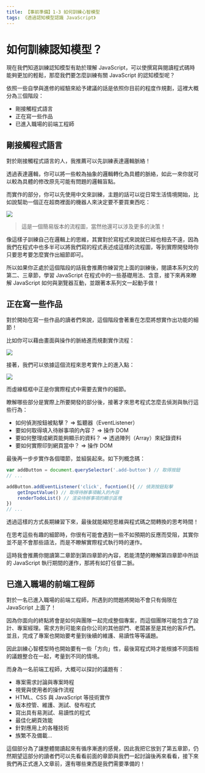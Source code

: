 ```yaml
---
title: 【事前準備】1-3 如何訓練心智模型
tags: 《透過認知模型認識 JavaScript》
---
```


# 如何訓練認知模型？

現在我們知道訓練認知模型有助於理解 JavaScript，可以使撰寫與閱讀程式碼時能夠更加的輕鬆，那麼我們要怎麼訓練有關 JavaScript 的認知模型呢？

依照一些自學與進修的經驗來給予建議的話是依照你目前的程度作規劃，這裡大概分為三個階段：
- 剛接觸程式語言
- 正在寫一些作品
- 已進入職場的前端工程師

## 剛接觸程式語言

對於剛接觸程式語言的人，我推薦可以先訓練表達邏輯脈絡！

透過表達邏輯，你可以將一些較為抽象的邏輯轉化為具體的脈絡，如此一來你就可以較為具體的修改原先可能有問題的邏輯盲點。

而實作的部分，你可以先使用中文來訓練，主題的話可以從日常生活情境開始，比如說幫助一個正在超商裡面的機器人來決定要不要買東西吃：

![](https://i.imgur.com/Q8jgo3M.png)
> 這是一個簡易版本的流程圖，當然他還可以涉及更多的決策！

像這樣子訓練自己在邏輯上的思維，其實對於寫程式來說就已經也相去不遠，因為我們在程式中也多半可以將我們寫的程式表述成這樣的流程圖，等到實際開發時你只要思考要怎麼實作出細節即可。

所以如果你正處於這個階段的話我會推薦你練習完上面的訓練後，閱讀本系列文的第二、三章節，學習 JavaScript 在程式中的一些基礎用法、含意，接下來再來瞭解 JavaScript 如何與瀏覽器互動，並跟著本系列文一起動手做！

## 正在寫一些作品

對於開始在寫一些作品的讀者們來說，這個階段會著重在怎麼將想實作出功能的細節！

比如你可以藉由畫面與操作的脈絡進而規劃實作流程：

![](https://i.imgur.com/fz5zUMS.png)

接著，我們可以依據這個流程來思考實作上的進入點：

![](https://i.imgur.com/g5zQQt7.png)

而虛線框框中正是你實際程式中需要去實作的細節。

瞭解哪些部分是實際上所要開發的部分後，接著才來思考程式怎麼去偵測與執行這些行為：
- 如何偵測按鈕被點擊？ => 監聽器（EventListener）
- 要如何取得填入待辦事項的內容？ => 操作 DOM
- 要如何整理成網頁能夠顯示的資料？ => 透過陣列（Array）來紀錄資料
- 要如何實際印到網頁當中？ => 操作 DOM

最後再一步步實作各個環節，並組裝起來。如下列概念碼：

```js
var addButton = document.querySelector('.add-button') // 取得按鈕
// ... 

addButton.addEventListener('click', fucntion(){ // 偵測按鈕點擊
    getInputValue() // 取得待辦事項輸入的內容
    renderTodoList() // 渲染待辦事項的顯示區塊
})
// ... 

```

透過這樣的方式長期練習下來，最後就能縮短思維與程式碼之間轉換的思考時間！

在思考這些有趣的細節時，你很有可能會遇到一些不如預期的反應而受阻，其實你並不是不會那些語法，而是不瞭解實際程式執行時的運作。

這時我會推薦你閱讀第二章節到第四章節的內容，若能清楚的瞭解第四章節中所談的 JavaScript 執行期間的運作，那將有如打任督二脈。

## 已進入職場的前端工程師

對於一名已進入職場的前端工程師，所遇到的問題將開始不會只有侷限在 JavaScript 上面了！

因為你面向的終點將會是如何與團隊一起完成整個專案，而這個團隊可能包含了設計、專案經理。需求方則可能來自你公司的其他部門、老闆甚至是其他的客戶們。並且，完成了專案也開始要考量到後續的維護、易讀性等等議題。

因此訓練心智模型時也開始要有一些「方向」性，最後寫程式時才能根據不同面相的議題整合在一起，考量到不同的情境。

而身為一名前端工程師，大概可以探討的議題有：

- 專案需求討論與專案時程
- 視覺與使用者的操作流程
- HTML、CSS 與 JavaScript 等技術實作
- 版本控管、維護、測試、發布程式
- 寫出具有易測試、易讀性的程式
- 最佳化網頁效能
- 針對應用上的各種技術
- 族繁不及備載...

這個部分為了讓整體閱讀起來有循序漸進的感覺，因此我把它放到了第五章節，仍然期望這部分的讀者們可以先看看前面的章節與我們一起討論後再來看看，接下來我們再正式進入文章前，還有哪些東西是我們需要準備的！